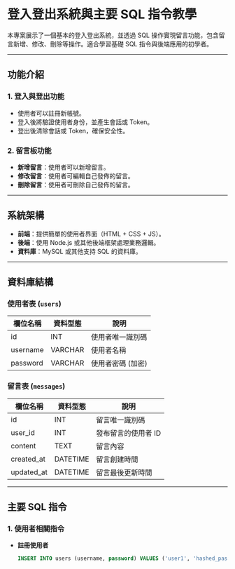 # 登入登出系統與主要 SQL 指令教學

本專案展示了一個基本的登入登出系統，並透過 SQL 操作實現留言功能，包含留言新增、修改、刪除等操作。適合學習基礎 SQL 指令與後端應用的初學者。

---

## 功能介紹

### 1. 登入與登出功能
- 使用者可以註冊新帳號。
- 登入後將驗證使用者身份，並產生會話或 Token。
- 登出後清除會話或 Token，確保安全性。

### 2. 留言板功能
- **新增留言**：使用者可以新增留言。
- **修改留言**：使用者可編輯自己發佈的留言。
- **刪除留言**：使用者可刪除自己發佈的留言。

---

## 系統架構
- **前端**：提供簡單的使用者界面（HTML + CSS + JS）。
- **後端**：使用 Node.js 或其他後端框架處理業務邏輯。
- **資料庫**：MySQL 或其他支持 SQL 的資料庫。

---

## 資料庫結構
### 使用者表 (`users`)
| 欄位名稱 | 資料型態 | 說明             |
| -------- | -------- | ---------------- |
| id       | INT      | 使用者唯一識別碼 |
| username | VARCHAR  | 使用者名稱       |
| password | VARCHAR  | 使用者密碼 (加密)|

### 留言表 (`messages`)
| 欄位名稱   | 資料型態 | 說明                   |
| ---------- | -------- | ---------------------- |
| id         | INT      | 留言唯一識別碼         |
| user_id    | INT      | 發布留言的使用者 ID    |
| content    | TEXT     | 留言內容               |
| created_at | DATETIME | 留言創建時間           |
| updated_at | DATETIME | 留言最後更新時間       |

---

## 主要 SQL 指令

### 1. 使用者相關指令
- **註冊使用者**  
  ```sql
  INSERT INTO users (username, password) VALUES ('user1', 'hashed_password');
